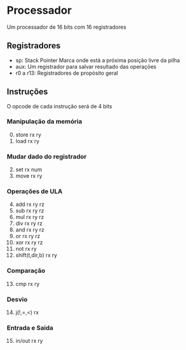 # Processador
Um processador de 16 bits com 16 registradores

## Registradores
- sp: Stack Pointer
Marca onde está a próxima posição livre da pilha
- aux: Um registrador para salvar resultado das operações
- r0 a r13: Registradores de propósito geral

## Instruções
O opcode de cada instrução será de 4 bits

### Manipulação da memória
0. store rx ry
1. load rx ry

### Mudar dado do registrador
2. set rx num
3. move rx ry

### Operações de ULA
4. add rx ry rz
5. sub rx ry rz
6. mul rx ry rz
7. div rx ry rz
8. and rx ry rz
9. or rx ry rz
10. xor rx ry rz
11. not rx ry
12. shift(t,dir,b) rx ry

### Comparação
13. cmp rx ry

### Desvio
14. j(!,=,<) rx

### Entrada e Saida
15. in/out rx ry








